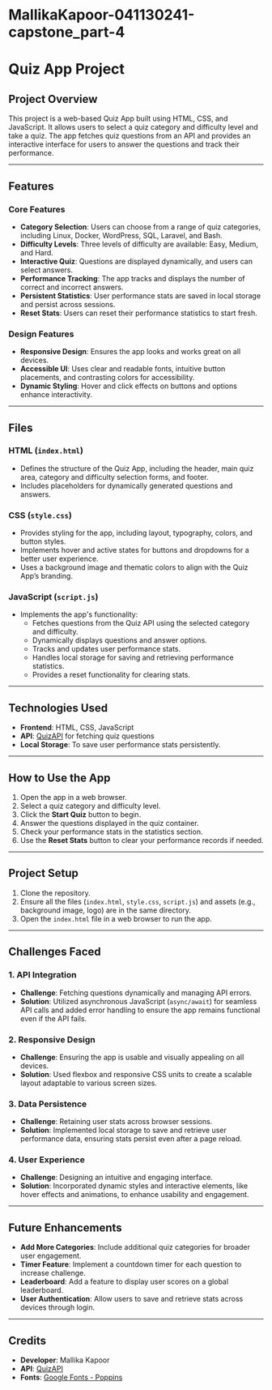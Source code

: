 # MallikaKapoor-041130241-capstone_part-4
# Quiz App Project

## Project Overview
This project is a web-based Quiz App built using HTML, CSS, and JavaScript. It allows users to select a quiz category and difficulty level and take a quiz. The app fetches quiz questions from an API and provides an interactive interface for users to answer the questions and track their performance.

---

## Features

### Core Features
- **Category Selection**: Users can choose from a range of quiz categories, including Linux, Docker, WordPress, SQL, Laravel, and Bash.
- **Difficulty Levels**: Three levels of difficulty are available: Easy, Medium, and Hard.
- **Interactive Quiz**: Questions are displayed dynamically, and users can select answers.
- **Performance Tracking**: The app tracks and displays the number of correct and incorrect answers.
- **Persistent Statistics**: User performance stats are saved in local storage and persist across sessions.
- **Reset Stats**: Users can reset their performance statistics to start fresh.

### Design Features
- **Responsive Design**: Ensures the app looks and works great on all devices.
- **Accessible UI**: Uses clear and readable fonts, intuitive button placements, and contrasting colors for accessibility.
- **Dynamic Styling**: Hover and click effects on buttons and options enhance interactivity.

---

## Files

### HTML (`index.html`)
- Defines the structure of the Quiz App, including the header, main quiz area, category and difficulty selection forms, and footer.
- Includes placeholders for dynamically generated questions and answers.

### CSS (`style.css`)
- Provides styling for the app, including layout, typography, colors, and button styles.
- Implements hover and active states for buttons and dropdowns for a better user experience.
- Uses a background image and thematic colors to align with the Quiz App’s branding.

### JavaScript (`script.js`)
- Implements the app's functionality:
  - Fetches questions from the Quiz API using the selected category and difficulty.
  - Dynamically displays questions and answer options.
  - Tracks and updates user performance stats.
  - Handles local storage for saving and retrieving performance statistics.
  - Provides a reset functionality for clearing stats.

---

## Technologies Used
- **Frontend**: HTML, CSS, JavaScript
- **API**: [QuizAPI](https://quizapi.io/) for fetching quiz questions
- **Local Storage**: To save user performance stats persistently.

---

## How to Use the App
1. Open the app in a web browser.
2. Select a quiz category and difficulty level.
3. Click the **Start Quiz** button to begin.
4. Answer the questions displayed in the quiz container.
5. Check your performance stats in the statistics section.
6. Use the **Reset Stats** button to clear your performance records if needed.

---

## Project Setup
1. Clone the repository.
2. Ensure all the files (`index.html`, `style.css`, `script.js`) and assets (e.g., background image, logo) are in the same directory.
3. Open the `index.html` file in a web browser to run the app.

---

## Challenges Faced

### 1. API Integration
- **Challenge**: Fetching questions dynamically and managing API errors.
- **Solution**: Utilized asynchronous JavaScript (`async/await`) for seamless API calls and added error handling to ensure the app remains functional even if the API fails.

### 2. Responsive Design
- **Challenge**: Ensuring the app is usable and visually appealing on all devices.
- **Solution**: Used flexbox and responsive CSS units to create a scalable layout adaptable to various screen sizes.

### 3. Data Persistence
- **Challenge**: Retaining user stats across browser sessions.
- **Solution**: Implemented local storage to save and retrieve user performance data, ensuring stats persist even after a page reload.

### 4. User Experience
- **Challenge**: Designing an intuitive and engaging interface.
- **Solution**: Incorporated dynamic styles and interactive elements, like hover effects and animations, to enhance usability and engagement.

---

## Future Enhancements
- **Add More Categories**: Include additional quiz categories for broader user engagement.
- **Timer Feature**: Implement a countdown timer for each question to increase challenge.
- **Leaderboard**: Add a feature to display user scores on a global leaderboard.
- **User Authentication**: Allow users to save and retrieve stats across devices through login.

---

## Credits
- **Developer**: Mallika Kapoor
- **API**: [QuizAPI](https://quizapi.io/)
- **Fonts**: [Google Fonts - Poppins](https://fonts.google.com/specimen/Poppins)
